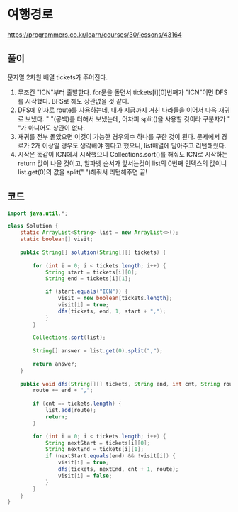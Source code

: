 # 여행경로

https://programmers.co.kr/learn/courses/30/lessons/43164

## 풀이

문자열 2차원 배열 tickets가 주어진다.

1. 무조건 "ICN"부터 출발한다. for문을 돌면서 tickets\[i]\[0]번째가 "ICN"이면 DFS를 시작했다. BFS로 해도 상관없을 것 같다.
2. DFS에 인자로 route를 사용하는데, 내가 지금까지 거친 나라들을 이어서 다음 재귀로 보냈다. " "(공백)를 더해서 보냈는데, 어차피 split()을 사용할 것이라 구분자가 " "가 아니어도 상관이 없다.
3. 재귀를 전부 돌았으면 이것이 가능한 경우의수 하나를 구한 것이 된다. 문제에서 경로가 2개 이상일 경우도 생각해야 한다고 했으니, list배열에 담아주고 리턴해줬다.
4. 시작은 똑같이 ICN에서 시작했으니 Collections.sort()를 해줘도 ICN로 시작하는 return 값이 나올 것이고, 알파벳 순서가 앞서는것이 list의 0번째 인덱스의 값이니 list.get(0)의 값을 split(" ")해줘서 리턴해주면 끝!

## 코드

```java
import java.util.*;

class Solution {
    static ArrayList<String> list = new ArrayList<>();
	static boolean[] visit;
    
    public String[] solution(String[][] tickets) {
		
		for (int i = 0; i < tickets.length; i++) {
			String start = tickets[i][0];
			String end = tickets[i][1];

			if (start.equals("ICN")) {
				visit = new boolean[tickets.length];
				visit[i] = true;
				dfs(tickets, end, 1, start + ",");
			}
		}
		
		Collections.sort(list);
		
		String[] answer = list.get(0).split(",");
		
		return answer;
	}
    
    public void dfs(String[][] tickets, String end, int cnt, String route) {
		route += end + ",";
		
		if (cnt == tickets.length) {
			list.add(route);
			return;
		}

		for (int i = 0; i < tickets.length; i++) {
			String nextStart = tickets[i][0];
			String nextEnd = tickets[i][1];
			if (nextStart.equals(end) && !visit[i]) {
				visit[i] = true;
				dfs(tickets, nextEnd, cnt + 1, route);
				visit[i] = false;
			}
		}
	}
}
```